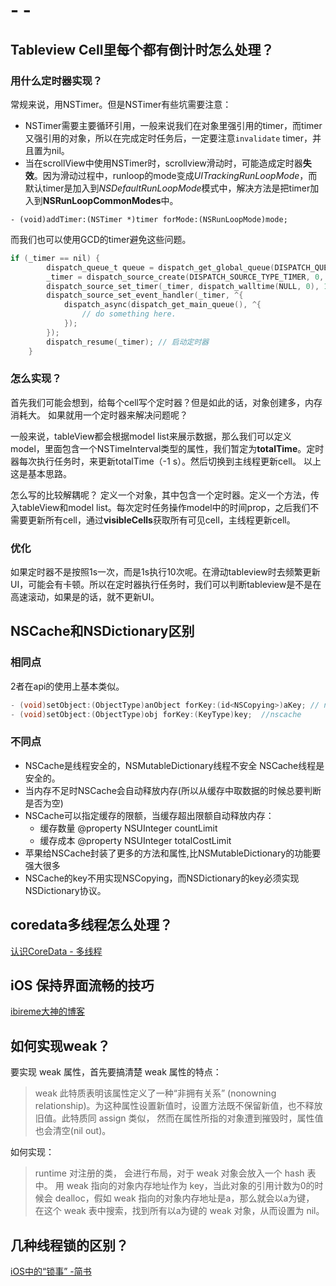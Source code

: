 # - -

## Tableview Cell里每个都有倒计时怎么处理？
### 用什么定时器实现？
常规来说，用NSTimer。但是NSTimer有些坑需要注意：
* NSTimer需要主要循环引用，一般来说我们在对象里强引用的timer，而timer又强引用的对象，所以在完成定时任务后，一定要注意`invalidate` timer，并且置为nil。
* 当在scrollView中使用NSTimer时，scrollview滑动时，可能造成定时器**失效**。因为滑动过程中，runloop的mode变成*UITrackingRunLoopMode*，而默认timer是加入到*NSDefaultRunLoopMode*模式中，解决方法是把timer加入到**NSRunLoopCommonModes**中。

```Objective
- (void)addTimer:(NSTimer *)timer forMode:(NSRunLoopMode)mode;
```

而我们也可以使用GCD的timer避免这些问题。

```Objective-C
if (_timer == nil) {
        dispatch_queue_t queue = dispatch_get_global_queue(DISPATCH_QUEUE_PRIORITY_DEFAULT, 0);
        _timer = dispatch_source_create(DISPATCH_SOURCE_TYPE_TIMER, 0, 0, queue);
        dispatch_source_set_timer(_timer, dispatch_walltime(NULL, 0), 1.0 * NSEC_PER_SEC, 0); //每秒执行
        dispatch_source_set_event_handler(_timer, ^{
            dispatch_async(dispatch_get_main_queue(), ^{
                // do something here.
            });
        });
        dispatch_resume(_timer); // 启动定时器
    }
```
### 怎么实现？
首先我们可能会想到，给每个cell写个定时器？但是如此的话，对象创建多，内存消耗大。
如果就用一个定时器来解决问题呢？

一般来说，tableView都会根据model list来展示数据，那么我们可以定义model，里面包含一个NSTimeInterval类型的属性，我们暂定为**totalTime**。定时器每次执行任务时，来更新totalTime（-1 s）。然后切换到主线程更新cell。
以上这是基本思路。

怎么写的比较解耦呢？
定义一个对象，其中包含一个定时器。定义一个方法，传入tableView和model list。每次定时任务操作model中的时间prop，之后我们不需要更新所有cell，通过**visibleCells**获取所有可见cell，主线程更新cell。

### 优化
如果定时器不是按照1s一次，而是1s执行10次呢。在滑动tableview时去频繁更新UI，可能会有卡顿。所以在定时器执行任务时，我们可以判断tableview是不是在高速滚动，如果是的话，就不更新UI。


## NSCache和NSDictionary区别
### 相同点
2者在api的使用上基本类似。

```Objective-C
- (void)setObject:(ObjectType)anObject forKey:(id<NSCopying>)aKey; // nsdict
- (void)setObject:(ObjectType)obj forKey:(KeyType)key;  //nscache
```

### 不同点
* NSCache是线程安全的，NSMutableDictionary线程不安全 NSCache线程是安全的。
* 当内存不足时NSCache会自动释放内存(所以从缓存中取数据的时候总要判断是否为空)
* NSCache可以指定缓存的限额，当缓存超出限额自动释放内存：
    * 缓存数量 @property NSUInteger countLimit
    * 缓存成本 @property NSUInteger totalCostLimit
* 苹果给NSCache封装了更多的方法和属性,比NSMutableDictionary的功能要强大很多
* NSCache的key不用实现NSCopying，而NSDictionary的key必须实现NSDictionary协议。

## coredata多线程怎么处理？
[认识CoreData - 多线程](https://www.jianshu.com/p/283e67ba12a3)

## iOS 保持界面流畅的技巧
[ibireme大神的博客](https://blog.ibireme.com/2015/11/12/smooth_user_interfaces_for_ios/)

## 如何实现weak？
要实现 weak 属性，首先要搞清楚 weak 属性的特点：
> weak 此特质表明该属性定义了一种“非拥有关系” (nonowning relationship)。为这种属性设置新值时，设置方法既不保留新值，也不释放旧值。此特质同 assign 类似， 然而在属性所指的对象遭到摧毁时，属性值也会清空(nil out)。
> 

如何实现：
> runtime 对注册的类， 会进行布局，对于 weak 对象会放入一个 hash 表中。 用 weak 指向的对象内存地址作为 key，当此对象的引用计数为0的时候会 dealloc，假如 weak 指向的对象内存地址是a，那么就会以a为键， 在这个 weak 表中搜索，找到所有以a为键的 weak 对象，从而设置为 nil。
> 

## 几种线程锁的区别？
[iOS中的“锁事” -简书](https://www.jianshu.com/p/bd25479b7cd1)